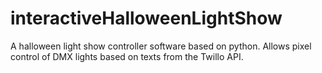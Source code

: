 # interactiveHalloweenLightShow
A halloween light show controller software based on python. Allows pixel control of DMX lights based on texts from the Twillo API.
